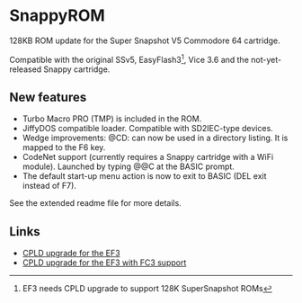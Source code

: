 # SnappyROM
128KB ROM update for the Super Snapshot V5 Commodore 64 cartridge.

Compatible with the original SSv5, EasyFlash3[^1], Vice 3.6 and the not-yet-released Snappy cartridge.

## New features
+ Turbo Macro PRO (TMP) is included in the ROM. 
+ JiffyDOS compatible loader.  Compatible with SD2IEC-type devices.
+ Wedge improvements:  @CD: can now be used in a directory listing.  It is mapped to the F6 key.
+ CodeNet support (currently requires a Snappy cartridge with a WiFi module).  Launched by typing @@C at the BASIC prompt.
+ The default start-up menu action is now to exit to BASIC (DEL exit instead of F7).

See the extended readme file for more details.

## Links
+ [CPLD upgrade for the EF3](https://github.com/adrianglz64/easyflash3-cpld)
+ [CPLD upgrade for the EF3 with FC3 support](https://github.com/adrianglz64/easyflash3-fc3)

[^1]: EF3 needs CPLD upgrade to support 128K SuperSnapshot ROMs
